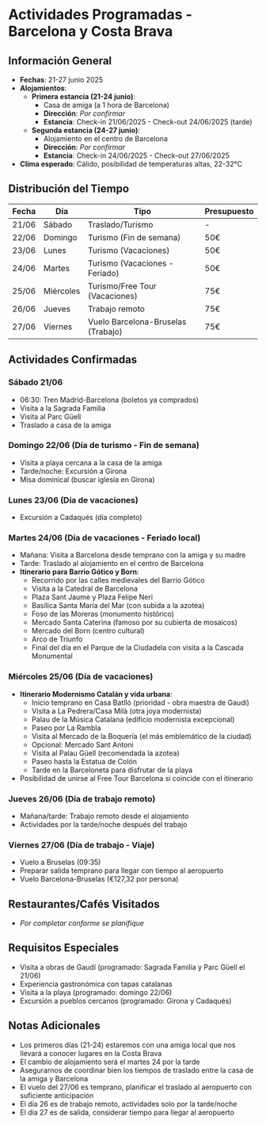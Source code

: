 # Actividades Programadas - Barcelona y Costa Brava

## Información General
- **Fechas**: 21-27 junio 2025
- **Alojamientos**: 
  * **Primera estancia (21-24 junio)**: 
    * Casa de amiga (a 1 hora de Barcelona)
    * **Dirección**: *Por confirmar*
    * **Estancia**: Check-in 21/06/2025 - Check-out 24/06/2025 (tarde)
  * **Segunda estancia (24-27 junio)**:
    * Alojamiento en el centro de Barcelona
    * **Dirección**: *Por confirmar*
    * **Estancia**: Check-in 24/06/2025 - Check-out 27/06/2025
- **Clima esperado**: Cálido, posibilidad de temperaturas altas, 22-32°C

## Distribución del Tiempo

| Fecha | Día | Tipo | Presupuesto |
|-------|-----|------|------------|
| 21/06 | Sábado | Traslado/Turismo | - |
| 22/06 | Domingo | Turismo (Fin de semana) | 50€ |
| 23/06 | Lunes | Turismo (Vacaciones) | 50€ |
| 24/06 | Martes | Turismo (Vacaciones - Feriado) | 50€ |
| 25/06 | Miércoles | Turismo/Free Tour (Vacaciones) | 75€ |
| 26/06 | Jueves | Trabajo remoto | 75€ |
| 27/06 | Viernes | Vuelo Barcelona-Bruselas (Trabajo) | 75€ |

## Actividades Confirmadas

### Sábado 21/06
- 06:30: Tren Madrid-Barcelona (boletos ya comprados)
- Visita a la Sagrada Familia
- Visita al Parc Güell
- Traslado a casa de la amiga

### Domingo 22/06 (Día de turismo - Fin de semana)
- Visita a playa cercana a la casa de la amiga
- Tarde/noche: Excursión a Girona
- Misa dominical (buscar iglesia en Girona)

### Lunes 23/06 (Día de vacaciones)
- Excursión a Cadaqués (día completo)

### Martes 24/06 (Día de vacaciones - Feriado local)
- Mañana: Visita a Barcelona desde temprano con la amiga y su madre
- Tarde: Traslado al alojamiento en el centro de Barcelona
- **Itinerario para Barrio Gótico y Born**:
  * Recorrido por las calles medievales del Barrio Gótico
  * Visita a la Catedral de Barcelona
  * Plaza Sant Jaume y Plaza Felipe Neri
  * Basílica Santa María del Mar (con subida a la azotea)
  * Foso de las Moreras (monumento histórico)
  * Mercado Santa Caterina (famoso por su cubierta de mosaicos)
  * Mercado del Born (centro cultural)
  * Arco de Triunfo
  * Final del día en el Parque de la Ciudadela con visita a la Cascada Monumental

### Miércoles 25/06 (Día de vacaciones)
- **Itinerario Modernismo Catalán y vida urbana**:
  * Inicio temprano en Casa Batlló (prioridad - obra maestra de Gaudí)
  * Visita a La Pedrera/Casa Milà (otra joya modernista)
  * Palau de la Música Catalana (edificio modernista excepcional)
  * Paseo por La Rambla
  * Visita al Mercado de la Boquería (el más emblemático de la ciudad)
  * Opcional: Mercado Sant Antoni
  * Visita al Palau Güell (recomendada la azotea)
  * Paseo hasta la Estatua de Colón
  * Tarde en la Barceloneta para disfrutar de la playa
- Posibilidad de unirse al Free Tour Barcelona si coincide con el itinerario

### Jueves 26/06 (Día de trabajo remoto)
- Mañana/tarde: Trabajo remoto desde el alojamiento
- Actividades por la tarde/noche después del trabajo

### Viernes 27/06 (Día de trabajo - Viaje)
- Vuelo a Bruselas (09:35)
- Preparar salida temprano para llegar con tiempo al aeropuerto
- Vuelo Barcelona-Bruselas (€127,32 por persona)

## Restaurantes/Cafés Visitados
- *Por completar conforme se planifique*

## Requisitos Especiales
- Visita a obras de Gaudí (programado: Sagrada Familia y Parc Güell el 21/06)
- Experiencia gastronómica con tapas catalanas
- Visita a la playa (programado: domingo 22/06)
- Excursión a pueblos cercanos (programado: Girona y Cadaqués)

## Notas Adicionales
- Los primeros días (21-24) estaremos con una amiga local que nos llevará a conocer lugares en la Costa Brava
- El cambio de alojamiento será el martes 24 por la tarde
- Asegurarnos de coordinar bien los tiempos de traslado entre la casa de la amiga y Barcelona
- El vuelo del 27/06 es temprano, planificar el traslado al aeropuerto con suficiente anticipación
- El día 26 es de trabajo remoto, actividades solo por la tarde/noche
- El día 27 es de salida, considerar tiempo para llegar al aeropuerto